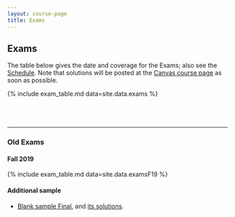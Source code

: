 ```yaml
---
layout: course-page
title: Exams
---
```


## Exams

The table below gives the date and coverage for the Exams; also see the [Schedule](assets/general/F24/schedule.pdf).  Note that solutions will be posted at the [Canvas course page](https://canvas.alaska.edu/courses/21626) as soon as possible.

{% include exam_table.md  data=site.data.exams %}

<div style="padding-bottom: 40px"></div>

---
### Old Exams

#### Fall 2019

{% include exam_table.md  data=site.data.examsF19 %}

#### Additional sample

  * [Blank sample Final](assets/exams/sample/final.pdf), and [its solutions](assets/exams/sample/solns-final.pdf).